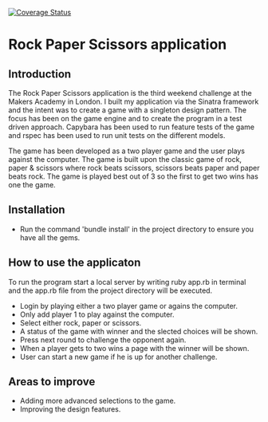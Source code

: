 [![Coverage Status](https://coveralls.io/github/dinespoulsen/RPS/badge.svg?branch=master)](https://coveralls.io/github/dinespoulsen/RPS?branch=master)

Rock Paper Scissors application
==================

Introduction
-------
The Rock Paper Scissors application is the third weekend challenge at the Makers Academy in London. I built my application via the Sinatra framework and the intent was to create a game with a singleton design pattern. The focus has been on the game engine and to create the program in a test driven approach. Capybara has been used to run feature tests of the game and rspec has been used to run unit tests on the different models.

The game has been developed as a two player game and the user plays against the computer. The game is built upon the classic game of rock, paper & scissors where rock beats scissors, scissors beats paper and paper beats rock. The game is played best out of 3 so the first to get two wins has one the game.



Installation
-----
* Run the command 'bundle install' in the project directory to ensure you have all the gems.


How to use the applicaton
-----

To run the program start a local server by writing ruby app.rb in terminal and the app.rb file from the project directory will be executed.

* Login by playing either a two player game or agains the computer.
* Only add player 1 to play against the computer.
* Select either rock, paper or scissors.
* A status of the game with winner and the slected choices will be shown.
* Press next round to challenge the opponent again.
* When a player gets to two wins a page with the winner will be shown.
* User can start a new game if he is up for another challenge.

Areas to improve
-----

* Adding more advanced selections to the game.
* Improving the design features.
